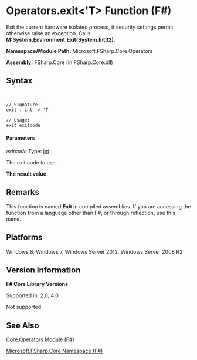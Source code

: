 # Operators.exit<'T> Function (F#)

Exit the current hardware isolated process, if security settings permit, otherwise raise an exception. Calls **M:System.Environment.Exit(System.Int32)**.

**Namespace/Module Path:** Microsoft.FSharp.Core.Operators

**Assembly:** FSharp.Core (in FSharp.Core.dll)


## Syntax


```


// Signature:
exit : int -> 'T

// Usage:
exit exitcode

```



#### Parameters
*exitcode*
Type: [int](http://msdn.microsoft.com/en-us/library/025d5455-3622-4ea5-9573-3ecbd4ee1375)


The exit code to use.



**The result value.**
## Remarks
This function is named **Exit** in compiled assemblies. If you are accessing the function from a language other than F#, or through reflection, use this name.


## Platforms
Windows 8, Windows 7, Windows Server 2012, Windows Server 2008 R2


## Version Information
**F# Core Library Versions**

Supported in: 2.0, 4.0



Not supported


## See Also
[Core.Operators Module &#40;F&#35;&#41;](Core.Operators-Module-%5BFSharp%5D.md)

[Microsoft.FSharp.Core Namespace &#40;F&#35;&#41;](Microsoft.FSharp.Core-Namespace-%5BFSharp%5D.md)

